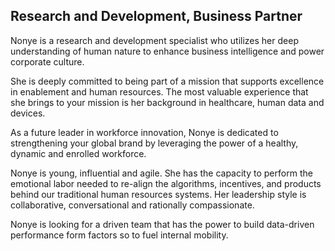 ## Research and Development, Business Partner

Nonye is a research and development specialist who utilizes her deep understanding of human nature to enhance business intelligence and power corporate culture.

She is deeply committed to being part of a mission that supports excellence in enablement and human resources. The most valuable experience that she brings to your mission is her background in healthcare, human data and devices.

As a future leader in workforce innovation, Nonye is dedicated to strengthening your global brand by leveraging the power of a healthy, dynamic and enrolled workforce.

Nonye is young, influential and agile. She has the capacity to perform the emotional labor needed to re-align the algorithms, incentives, and products behind our traditional human resources systems. Her leadership style is collaborative, conversational and rationally compassionate.

Nonye is looking for a driven team that has the power to build data-driven performance form factors so to fuel internal mobility.

